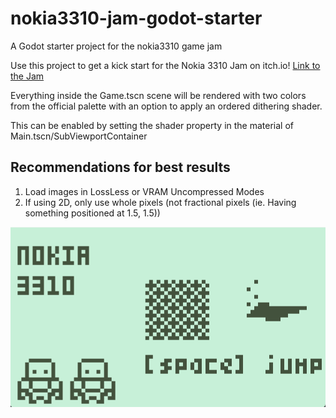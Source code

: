 # nokia3310-jam-godot-starter
A Godot starter project for the nokia3310 game jam

Use this project to get a kick start for the Nokia 3310 Jam on itch.io!
[Link to the Jam](https://itch.io/jam/nokiajam6)


Everything inside the Game.tscn scene will be rendered with two colors from the official palette with an option to apply an ordered dithering shader.

This can be enabled by setting the shader property in the material of Main.tscn/SubViewportContainer

## Recommendations for best results
1. Load images in LossLess or VRAM Uncompressed Modes
2. If using 2D, only use whole pixels (not fractional pixels (ie. Having something positioned at 1.5, 1.5))

![Example screen](/example.png)
